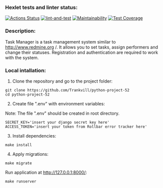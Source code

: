 ### Hexlet tests and linter status:
[![Actions Status](https://github.com/Trankvill/python-project-52/workflows/hexlet-check/badge.svg)](https://github.com/Trankvill/python-project-52/actions)
[![lint-and-test](https://github.com/Trankvill/python-project-52/actions/workflows/lint-and-test.yml/badge.svg)](https://github.com/Trankvill/python-project-52/actions/workflows/lint-and-test.yml)
[![Maintainability](https://api.codeclimate.com/v1/badges/4dde3ade2c7cb8edb905/maintainability)](https://codeclimate.com/github/Trankvill/python-project-52/maintainability)
[![Test Coverage](https://api.codeclimate.com/v1/badges/4dde3ade2c7cb8edb905/test_coverage)](https://codeclimate.com/github/Trankvill/python-project-52/test_coverage)

### Description:
Task Manager is a task management system similar to http://www.redmine.org /. It allows you to set tasks, assign performers and change their statuses. Registration and authentication are required to work with the system.


### Local intallation:

1) Clone the repository and go to the project folder:

```
git clone https://github.com/Trankvill/python-project-52
cd python-project-52
```
2) Create file ".env" with environment variables:

Note: The file ".env" should be created in root directory.
```
SECRET_KEY='insert your django secret key here'
ACCESS_TOKEN='insert your token from Rollbar error tracker here'
```
3) Install dependencies:
```
make install
```
4) Apply migrations:
```
make migrate
```
Run application at http://127.0.0.1:8000/:
```
make runserver
```
